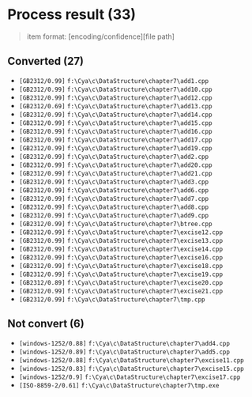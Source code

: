 # Process result (33)

> item format: [encoding/confidence][file path]

## Converted (27)

- `[GB2312/0.99]` `f:\Cya\c\DataStructure\chapter7\add1.cpp`
- `[GB2312/0.99]` `f:\Cya\c\DataStructure\chapter7\add10.cpp`
- `[GB2312/0.99]` `f:\Cya\c\DataStructure\chapter7\add12.cpp`
- `[GB2312/0.69]` `f:\Cya\c\DataStructure\chapter7\add13.cpp`
- `[GB2312/0.99]` `f:\Cya\c\DataStructure\chapter7\add14.cpp`
- `[GB2312/0.99]` `f:\Cya\c\DataStructure\chapter7\add15.cpp`
- `[GB2312/0.99]` `f:\Cya\c\DataStructure\chapter7\add16.cpp`
- `[GB2312/0.99]` `f:\Cya\c\DataStructure\chapter7\add17.cpp`
- `[GB2312/0.99]` `f:\Cya\c\DataStructure\chapter7\add19.cpp`
- `[GB2312/0.99]` `f:\Cya\c\DataStructure\chapter7\add2.cpp`
- `[GB2312/0.99]` `f:\Cya\c\DataStructure\chapter7\add20.cpp`
- `[GB2312/0.99]` `f:\Cya\c\DataStructure\chapter7\add21.cpp`
- `[GB2312/0.99]` `f:\Cya\c\DataStructure\chapter7\add3.cpp`
- `[GB2312/0.99]` `f:\Cya\c\DataStructure\chapter7\add6.cpp`
- `[GB2312/0.99]` `f:\Cya\c\DataStructure\chapter7\add7.cpp`
- `[GB2312/0.99]` `f:\Cya\c\DataStructure\chapter7\add8.cpp`
- `[GB2312/0.99]` `f:\Cya\c\DataStructure\chapter7\add9.cpp`
- `[GB2312/0.99]` `f:\Cya\c\DataStructure\chapter7\btree.cpp`
- `[GB2312/0.99]` `f:\Cya\c\DataStructure\chapter7\excise12.cpp`
- `[GB2312/0.99]` `f:\Cya\c\DataStructure\chapter7\excise13.cpp`
- `[GB2312/0.99]` `f:\Cya\c\DataStructure\chapter7\excise14.cpp`
- `[GB2312/0.99]` `f:\Cya\c\DataStructure\chapter7\excise16.cpp`
- `[GB2312/0.99]` `f:\Cya\c\DataStructure\chapter7\excise18.cpp`
- `[GB2312/0.99]` `f:\Cya\c\DataStructure\chapter7\excise19.cpp`
- `[GB2312/0.89]` `f:\Cya\c\DataStructure\chapter7\excise20.cpp`
- `[GB2312/0.99]` `f:\Cya\c\DataStructure\chapter7\excise21.cpp`
- `[GB2312/0.99]` `f:\Cya\c\DataStructure\chapter7\tmp.cpp`

## Not convert (6)

- `[windows-1252/0.88]` `f:\Cya\c\DataStructure\chapter7\add4.cpp`
- `[windows-1252/0.89]` `f:\Cya\c\DataStructure\chapter7\add5.cpp`
- `[windows-1252/0.88]` `f:\Cya\c\DataStructure\chapter7\excise11.cpp`
- `[windows-1252/0.83]` `f:\Cya\c\DataStructure\chapter7\excise15.cpp`
- `[windows-1252/0.9]` `f:\Cya\c\DataStructure\chapter7\excise17.cpp`
- `[ISO-8859-2/0.61]` `f:\Cya\c\DataStructure\chapter7\tmp.exe`
